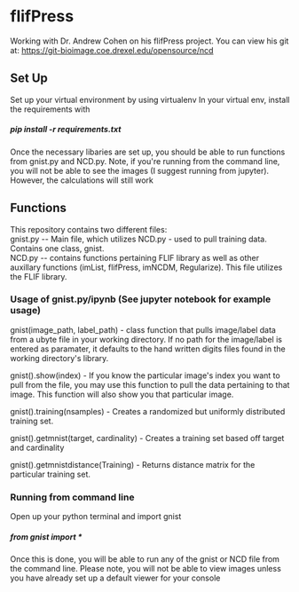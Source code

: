 # flifPress
Working with Dr. Andrew Cohen on his flifPress project. You can view his git at: https://git-bioimage.coe.drexel.edu/opensource/ncd

## Set Up
Set up your virtual environment by using virtualenv
In your virtual env, install the requirements with
##### pip install -r requirements.txt
Once the necessary libaries are set up, you should be able to run functions from gnist.py and NCD.py.
Note, if you're running from the command line, you will not be able to see the images (I suggest running from jupyter). However, the calculations will still work

## Functions
This repository contains two different files:  
gnist.py -- Main file, which utilizes NCD.py - used to pull training data. Contains one class, gnist.   
NCD.py -- contains functions pertaining FLIF library as well as other auxillary functions (imList, flifPress, imNCDM, Regularize). This file utilizes the FLIF library. 
### Usage of gnist.py/ipynb (See jupyter notebook for example usage)
gnist(image_path, label_path) - class function that pulls image/label data from a ubyte file in your working directory. If no path for the image/label is entered as paramater, it defaults to the hand written digits files found in the working directory's library.
  
gnist().show(index) - If you know the particular image's index you want to pull from the file, you may use this function to pull the data pertaining to that image. This function will also show you that particular image.  
  
gnist().training(nsamples) - Creates a randomized but uniformly distributed training set.   
  
gnist().getmnist(target, cardinality) - Creates a training set based off target and cardinality
  
gnist().getmnistdistance(Training) - Returns distance matrix for the particular training set.  

### Running from command line
Open up your python terminal and import gnist
##### from gnist import *
Once this is done, you will be able to run any of the gnist or NCD file from the command line. Please note, you will not be able to view images unless you have already set up a default viewer for your console
